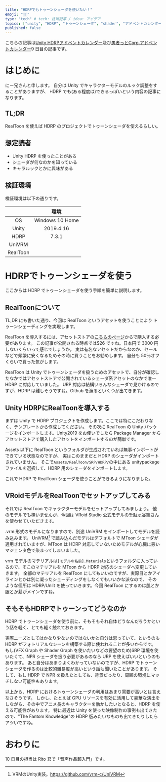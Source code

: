 ```yaml
---
title: "HDRPでもトゥーンシェーダを使いたい！"
emoji: "🐱‍🐉"
type: "tech" # tech: 技術記事 / idea: アイデア
topics: ["unity", "HDRP", "トゥーンシェーダ", "shader", "アドベントカレンダー2020"]
published: false
---
```


こちらの記事は[Unity HDRPアドベントカレンダー](https://qiita.com/advent-calendar/2020/unity-hdrp-advent-calender)及び[愚者っとCorp.アドベントカレンダー](https://adventar.org/calendars/5126)9 日目の記事です。

# はじめに

にー兄さんと申します。
自分は Unity でキャラクターモデルのルック調整をすることがありますが、
HDRP でも(ある程度は)できるっぽいという内容の記事になります。

## TL;DR

RealToon を使えば HDRP のプロジェクトでトゥーンシェーダを使えるらしい。

## 想定読者

- Unity HDRP を使ったことがある
- シェーダが何なのかを知っている
- キャラルックとかに興味がある

## 検証環境

検証環境は以下の通りです。

||環境|
|:---:|:---:|
|OS|Windows 10 Home|
|Unity|2019.4.16|
|HDRP|7.3.1|
|UniVRM||
|RealToon||

# HDRPでトゥーンシェーダを使う

ここからは HDRP でトゥーンシェーダを使う手順を簡単に説明します。

## RealToonについて

TL;DR にも書いた通り、今回は RealToon というアセットを使うことにより
トゥーンシェーディングを実現します。

RealToon を導入するには、アセットストアの[こちらのページ](https://assetstore.unity.com/packages/vfx/shaders/realtoon-65518?locale=ja-JP)からで購入する必要があります。
この記事が公開される時点では$26 ですね。日本円で 3000 円しないくらいって感じでしょうか。
実は有名なアセットだからなのか、セールなどで頻繁に安くなるためその時に買うことをお勧めします。
自分も 50％オフくらいで買った気がします。

RealToon は Unity でトゥーンシェーダを扱うためのアセットで、自分が確認したなかではアセットストアで公開されているシェーダ系アセットのなかで唯一 HDRP に対応していました。
URP 対応は結構いろんなシェーダで見かけるのですが、HDRP は難しそうですね。Github を漁るといくつか出てきます。

## Unity HDRPにRealToonを導入する

まずは Unity で HDRP プロジェクトを作成します。ここでは特にこだわりなく、テンプレートから作成してください。
その次に RealToon の Unity パッケージをインポートします。Unity2019 をお使いでしたら Package Manager からアセットストアで購入したアセットをインポートするのが簡単です。

Assets 以下に RealToon というフォルダが生成されていれば無事インポートができている状態なのですが、
実はこのままだと HDRP のシェーダがインポートされていません。
そこで`Assets/RealToon/SRP/HDRP/`の中にある unitypackage ファイルを選択して、HDRP 用のシェーダをインポートします。

これで HDRP で RealToon シェーダを使うことができるようになりました。

## VRoidモデルをRealToonでセットアップしてみる

それでは RealToon でキャラクターモデルをセットアップしてみましょう。
他のモデルでも構いませんが、今回は VRoid Studio 公式モデルの[千駄ヶ谷篠](https://hub.vroid.com/characters/5860098757548846785/models/6567311261748429976)さんを使わせていただきます。

.vrm 形式のモデルになりますので、別途 UniVRM をインポートしてモデルを読み込みます。
UniVRM[^1] で読み込んだモデルはデフォルトで MToon シェーダが適用されていますが、MToon は HDRP 対応していないためモデルが心臓に悪いマジェンタ色で染まってしまいました。
[^1]:VRMのUnity実装。https://github.com/vrm-c/UniVRM

vrm モデルのマテリアルは`[モデルの名前].Materials`というフォルダに入っているので、そこのマテリアルを MToon から HDRP 対応のシェーダへ変更していきます。
全部のマテリアルを RealToon にしてもいいのですが、実際目とかアイラインとかは別に凝ったシェーディングをしなくてもいいかな派なので、
そのような個所は HDRP/Unlit を使っていきます。今回 RealToon にするのは肌とか服とか髪がメインですね。

## そもそもHDRPでトゥーンってどうなのか

HDRP でトゥーンシェーダを使う前に、そもそもそれ自体どうなんだろうかという話を軽く、とても軽く触れておきます。

実際ニーズとしてはかなり少ないのではないかと自分は思っていて、というのも HDRP がフォトリアルなシーンを構築する際に使われることが多いからです。
もし(VFX Graph や Shader Graph を使いたいなどの要望のため)SRP 環境を使いたくて、NPR シェーダを扱う必要があるのなら URP を使えばいいというのもあります。
あと自分はあまりよくわかっていないのですが、HDRP でトゥーンシェーダを作るのは比較的難易度が高いという話も聞いたことがあります。
そして、もし HDRP で NPR を扱えたとしても、背景だったり、周囲の環境にマッチしない可能性もあります。

以上から、HDRP におけるトゥーンシェーダの利用はあまり需要が高いとは言えなさそうです。
しかし、たとえば GPU リソースを有効に活用して豪華な演出をしながら、その中でアニメ長のキャラクターを動かしたいとなると、HDRP を使える可能性があります。
特に最近は Unity を使った映像制作の事例も出てきたので、"The Fantom Knowledge"の HDRP 版みたいなものも出てきたりしたらアツいですね。

# おわりに

10 日目の担当は Rito 君で「音声作品超入門」です。